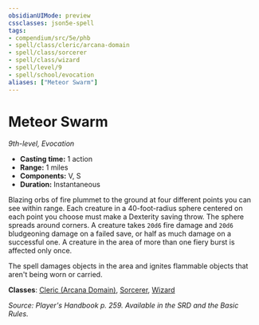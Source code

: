 ```yaml
---
obsidianUIMode: preview
cssclasses: json5e-spell
tags:
- compendium/src/5e/phb
- spell/class/cleric/arcana-domain
- spell/class/sorcerer
- spell/class/wizard
- spell/level/9
- spell/school/evocation
aliases: ["Meteor Swarm"]
---
```

# Meteor Swarm
*9th-level, Evocation*  

- **Casting time:** 1 action
- **Range:** 1 miles
- **Components:** V, S
- **Duration:** Instantaneous

Blazing orbs of fire plummet to the ground at four different points you can see within range. Each creature in a 40-foot-radius sphere centered on each point you choose must make a Dexterity saving throw. The sphere spreads around corners. A creature takes `20d6` fire damage and `20d6` bludgeoning damage on a failed save, or half as much damage on a successful one. A creature in the area of more than one fiery burst is affected only once.

The spell damages objects in the area and ignites flammable objects that aren't being worn or carried.

**Classes**: [Cleric (Arcana Domain)](z_compendium/classes/cleric-arcana-domain-scag.md), [Sorcerer](z_compendium/classes/sorcerer.md), [Wizard](z_compendium/classes/wizard.md)

*Source: Player's Handbook p. 259. Available in the SRD and the Basic Rules.*